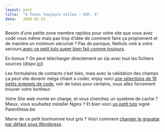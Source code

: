 ```yaml
---
layout:	post
title:	"4 Tutos toujours utiles — Edt. 1"
date:	2009-02-22
---
```


  Besoin d’une petite zone membre rapidos pour votre site que vous avez codé vous même mais pas trop d’idée de comment faire ça proprement et de manière un minimum sécurisé ? Pas de panique, Nettuts vole à votre secours[ avec ce petit tuto super bien fait comme toujours](http://nettuts.com/tutorials/php/user-membership-with-php/).

En bonus ? On peut télécharger directement un zip avec tout les fichiers sources (dispo [ici](http://nettuts.s3.amazonaws.com/108_userMembershipWithPHP/sample.zip))

Les formulaires de contacts c’est bien, mais avec la validation des champs ça peut vite devenir méga chiant à coder, enjoy voici [une sélections de 16 petits snippets de code](http://www.webresourcesdepot.com/16-free-ajax-contact-forms-for-a-better-user-experience/), voir de tutos pour certains, vous allez forcement trouver votre bonheur.

Votre Site web monte en charge, et vous cherchez un système de cache ? Mieux, vous souhaitez installer Nginx ? Et bien voici [un petit tuto](http://www.parenthese.be/2009/02/07/installation-de-nginx-sur-un-vps-gandi/) signé Parenthèse.be.

Marre de ce petit bonhomme tout gris ? Voici comment [changer le gravatar par défaut sous Wordpress](http://buildinternet.com/2009/02/how-to-change-the-default-gravatar-in-wordpress/).

  